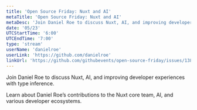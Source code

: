 ```yaml
---
title: 'Open Source Friday: Nuxt and AI'
metaTitle: 'Open Source Friday: Nuxt and AI'
metaDesc: 'Join Daniel Roe to discuss Nuxt, AI, and improving developer experiences with type inference.'
date: '05/23'
UTCStartTime: '6:00'
UTCEndTime: '7:00'
type: 'stream'
userName: 'danielroe'
userLink: 'https://github.com/danielroe'
linkUrl: 'https://github.com/githubevents/open-source-friday/issues/138'
---
```


Join Daniel Roe to discuss Nuxt, AI, and improving developer experiences with type inference.

Learn about Daniel Roe’s contributions to the Nuxt core team, AI, and various developer ecosystems.